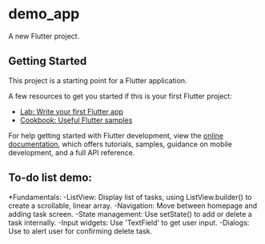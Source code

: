 # demo_app

A new Flutter project.

## Getting Started

This project is a starting point for a Flutter application.

A few resources to get you started if this is your first Flutter project:

- [Lab: Write your first Flutter app](https://docs.flutter.dev/get-started/codelab)
- [Cookbook: Useful Flutter samples](https://docs.flutter.dev/cookbook)

For help getting started with Flutter development, view the
[online documentation](https://docs.flutter.dev/), which offers tutorials,
samples, guidance on mobile development, and a full API reference.

## To-do list demo:
*Fundamentals:
	-ListView: Display list of tasks, using ListView.builder() to create a scrollable, linear array.
	-Navigation: Move between homepage and adding task screen.
	-State management: Use setState() to add or delete a task internally.
	-Input widgets: Use 'TextField' to get user input.
	-Dialogs: Use to alert user for confirming delete task.